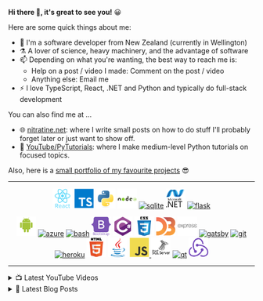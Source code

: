 **Hi there 👋, it's great to see you!** 😀

Here are some quick things about me:

- 🔭 I'm a software developer from New Zealand (currently in Wellington)
- ⚗️ A lover of science, heavy machinery, and the advantage of software
- 📫 Depending on what you're wanting, the best way to reach me is:
    - Help on a post / video I made: Comment on the post / video
    - Anything else: Email me
- ⚡ I love TypeScript, React, .NET and Python and typically do full-stack development

You can also find me at ...

- 🌐 [nitratine.net](https://nitratine.net/): where I write small posts on how to do stuff I'll probably forget later or just want to show off.
- 🎥 [YouTube/PyTutorials](https://www.youtube.com/PyTutorials): where I make medium-level Python tutorials on focused topics.

Also, here is a [small portfolio of my favourite projects](https://nitratine.net/portfolio/) 😎

---

<p align="center">
  <a href="https://reactjs.org/" target="_blank"><img src="https://raw.githubusercontent.com/devicons/devicon/master/icons/react/react-original-wordmark.svg" alt="react" width="40" height="40" /></a>
  <a href="https://www.typescriptlang.org/" target="_blank"><img src="https://raw.githubusercontent.com/devicons/devicon/master/icons/typescript/typescript-original.svg" alt="typescript" width="40" height="40" /></a>
  <a href="https://www.python.org" target="_blank"><img src="https://raw.githubusercontent.com/devicons/devicon/master/icons/python/python-original.svg" alt="python" width="40" height="40" /></a>
  <a href="https://nodejs.org" target="_blank"><img src="https://raw.githubusercontent.com/devicons/devicon/master/icons/nodejs/nodejs-original-wordmark.svg" alt="nodejs" width="40" height="40" /></a>
  <a href="https://www.sqlite.org/" target="_blank"><img src="https://www.vectorlogo.zone/logos/sqlite/sqlite-icon.svg" alt="sqlite" width="40" height="40" /></a>
  <a href="https://dotnet.microsoft.com/" target="_blank"><img src="https://raw.githubusercontent.com/devicons/devicon/master/icons/dot-net/dot-net-original-wordmark.svg" alt="dotnet" width="40" height="40" /></a>
  <a href="https://flask.palletsprojects.com/" target="_blank"><img src="https://www.vectorlogo.zone/logos/pocoo_flask/pocoo_flask-icon.svg" alt="flask" width="40" height="40" /></a>
</p>

<p align="center">
  <a href="https://developer.android.com" target="_blank"><img src="https://raw.githubusercontent.com/devicons/devicon/master/icons/android/android-original-wordmark.svg" alt="android" width="40" height="40" /></a>
  <a href="https://azure.microsoft.com/en-in/" target="_blank"><img src="https://www.vectorlogo.zone/logos/microsoft_azure/microsoft_azure-icon.svg" alt="azure" width="40" height="40" /></a>
  <a href="https://www.gnu.org/software/bash/" target="_blank"><img src="https://www.vectorlogo.zone/logos/gnu_bash/gnu_bash-icon.svg" alt="bash" width="40" height="40" /></a>
  <a href="https://getbootstrap.com" target="_blank"><img src="https://raw.githubusercontent.com/devicons/devicon/master/icons/bootstrap/bootstrap-plain-wordmark.svg" alt="bootstrap" width="40" height="40" /></a>
  <a href="https://www.w3schools.com/cs/" target="_blank"><img src="https://raw.githubusercontent.com/devicons/devicon/master/icons/csharp/csharp-original.svg" alt="csharp" width="40" height="40" /></a>
  <a href="https://www.w3schools.com/css/" target="_blank"><img src="https://raw.githubusercontent.com/devicons/devicon/master/icons/css3/css3-original-wordmark.svg" alt="css3" width="40" height="40" /></a>
  <a href="https://d3js.org/" target="_blank"><img src="https://raw.githubusercontent.com/devicons/devicon/master/icons/d3js/d3js-original.svg" alt="d3js" width="40" height="40" /></a>
  <a href="https://expressjs.com" target="_blank"><img src="https://raw.githubusercontent.com/devicons/devicon/master/icons/express/express-original-wordmark.svg" alt="express" width="40" height="40" /></a>
  <a href="https://www.gatsbyjs.com/" target="_blank"><img src="https://www.vectorlogo.zone/logos/gatsbyjs/gatsbyjs-icon.svg" alt="gatsby" width="40" height="40" /></a>
  <a href="https://git-scm.com/" target="_blank"><img src="https://www.vectorlogo.zone/logos/git-scm/git-scm-icon.svg" alt="git" width="40" height="40" /></a>
  <a href="https://heroku.com" target="_blank"><img src="https://www.vectorlogo.zone/logos/heroku/heroku-icon.svg" alt="heroku" width="40" height="40" /></a>
  <a href="https://www.w3.org/html/" target="_blank"><img src="https://raw.githubusercontent.com/devicons/devicon/master/icons/html5/html5-original-wordmark.svg" alt="html5" width="40" height="40" /></a>
  <a href="https://www.java.com" target="_blank"><img src="https://raw.githubusercontent.com/devicons/devicon/master/icons/java/java-original.svg" alt="java" width="40" height="40" /></a>
  <a href="https://developer.mozilla.org/en-US/docs/Web/JavaScript" target="_blank"><img src="https://raw.githubusercontent.com/devicons/devicon/master/icons/javascript/javascript-original.svg" alt="javascript" width="40" height="40" /> </a>
  <a href="https://www.microsoft.com/en-us/sql-server" target="_blank"><img src="https://raw.githubusercontent.com/devicons/devicon/master/icons/microsoftsqlserver/microsoftsqlserver-plain-wordmark.svg" alt="Microsoft SQL Server" width="40" height="40" /></a>
  <a href="https://www.qt.io/" target="_blank"><img src="https://upload.wikimedia.org/wikipedia/commons/0/0b/Qt_logo_2016.svg" alt="qt" width="40" height="40" /></a>
  <a href="https://redux.js.org" target="_blank"><img src="https://raw.githubusercontent.com/devicons/devicon/master/icons/redux/redux-original.svg" alt="redux" width="40" height="40" /></a>
</p>

---

<details>
  <summary>📺 Latest YouTube Videos</summary>
  
<!-- YOUTUBE:START -->
- [How to Encrypt Strings and Files in Python](https://www.youtube.com/watch?v=H8t4DJ3Tdrg)
- [Python GUI&#39;s with PyQt5](https://www.youtube.com/watch?v=ksW59gYEl6Q)
- [How to Send Emails in Python](https://www.youtube.com/watch?v=YPiHBtddefI)
- [Python SQLite Basics](https://www.youtube.com/watch?v=SQj17D1Q_6s)
- [Python GUI Using Chrome](https://www.youtube.com/watch?v=2kbeBzEQfXE)
<!-- YOUTUBE:END -->

➡️ [more videos...](https://youtube.com/PyTutorials)

</details>

<details>
  <summary>📕 Latest Blog Posts</summary>
  
<!-- BLOG-POST-LIST:START -->
- [Import and Export files from an Azure Storage Account File Share with AzCopy](https://nitratine.net/blog/post/import-and-export-files-from-an-azure-storage-account-file-share-with-azcopy/)
- [How to Clone or Export an Azure SQL Database Using SqlPackage](https://nitratine.net/blog/post/how-to-clone-or-export-an-azure-sql-database-using-sqlpackage/)
- [Directory Structure to Text](https://nitratine.net/blog/post/directory-structure-to-text/)
- [How to Pass Secrets Between Runners in GitHub Actions](https://nitratine.net/blog/post/how-to-pass-secrets-between-runners-in-github-actions/)
- [A Warning For EF Core&#39;s DateTimeOffsetToBinaryConverter](https://nitratine.net/blog/post/a-warning-for-ef-cores-datetimeoffsettobinaryconverter/)
- [How To Set Up Open Drone Map On Windows](https://nitratine.net/blog/post/how-to-set-up-open-drone-map-on-windows/)
- [Python Face Recognition Tutorial](https://nitratine.net/blog/post/python-face-recognition-tutorial/)
- [How To Serve A React App From A Python Server](https://nitratine.net/blog/post/how-to-serve-a-react-app-from-a-python-server/)
<!-- BLOG-POST-LIST:END -->

➡️ [more blog posts...](https://nitratine.net/blog/)

</details>

<!-- <details>
  <summary>⚡ GitHub Stats</summary>

  <img align="center" alt="brentvollebregt's lowlighter/metrics Stats" src="https://raw.githubusercontent.com/brentvollebregt/brentvollebregt/master/images/habbits.svg" />
  <img align="center" alt="brentvollebregt's GitHub Stats" src="https://github-readme-stats.codestackr.vercel.app/api?username=brentvollebregt&show_icons=true&hide_border=true" />
  
</details> -->
